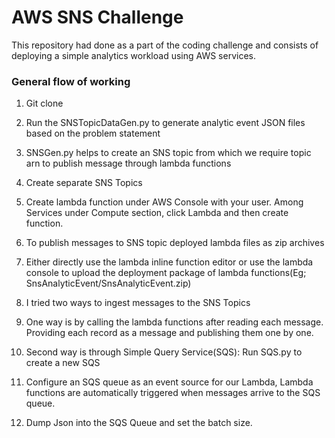 # AWS SNS Challenge
This repository had done as a part of the coding challenge and consists of deploying a simple analytics
workload using AWS services.

### General flow of working
1. Git clone
2. Run the SNSTopicDataGen.py to generate analytic event JSON files based on the problem statement
3. SNSGen.py helps to create an SNS topic from which we require topic arn to publish message through lambda functions
4. Create separate SNS Topics
5. Create lambda function under AWS Console with your user.
   Among Services under Compute section, click Lambda and then create function.
6. To publish messages to SNS topic deployed lambda files as zip archives
7. Either directly use the lambda inline function editor or use the lambda console to upload the deployment package of lambda functions(Eg; SnsAnalyticEvent/SnsAnalyticEvent.zip)
8. I tried two ways to ingest messages to the SNS Topics
9. One way is by calling the lambda functions after reading each message. Providing each record as a message and publishing them one by one.
10. Second way is through Simple Query Service(SQS): Run SQS.py to create a new SQS

11. Configure an SQS queue as an event source for our Lambda, Lambda functions are automatically triggered when messages arrive to the SQS queue.

12. Dump Json into the SQS Queue and set the batch size.



